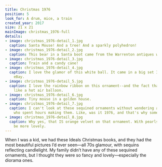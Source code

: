 ```yaml
---
title: Christmas 1976
position: 5
look_for: A drum, mice, a train
created_year: 2017
size: 21 x 21
mainImage: christmas_1976-full
details:
- image: christmas_1976-detail_1.jpg
  caption: Santa Mouse! And a tree! And a sparkly polyhedron!
- image: christmas_1976-detail_2.jpg
  caption: This bear in a Santa boot came from the Warrenton antiques week. The sequined truck came from an antique store in Blanco, Texas.
- image: christmas_1976-detail_3.jpg
  caption: Train and a candy cane!
- image: christmas_1976-detail_4.jpg
  caption: I love the glamor of this white ball. It came in a big set I bought from
    eBay.
- image: christmas_1976-detail_5.jpg
  caption: I love the rainbow ribbon on this ornament--and the fact that it's shaped
    like a hot air balloon.
- image: christmas_1976-detail_6.jpg
  caption: Tiny mouse in a golden house.
- image: christmas_1976-detail_7.jpg
  caption: I can't look at these sequined ornaments without wondering about the people
    who spent hours making them. Like, was it 1976, and that's why someone got inspired to make a red, white and blue bell? Or just anytime patriotism? We'll probably never know...
- image: christmas_1976-detail_8.jpg
  caption: Why yes, that IS orange velvet on that ornament. With pearls. It couldn't
    be more lovely.
---
```


When I was a kid, we had these Ideals Christmas books, and they had the most beautiful pictures I’d ever seen—all 70s glamour, with sequins reflecting candlelight. My family didn’t have any of these sequined ornaments, but I thought they were so fancy and lovely—especially the diorama ones.
